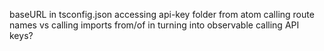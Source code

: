 baseURL in tsconfig.json
accessing api-key folder from atom
calling route names vs calling imports 
from/of in turning into observable
calling API keys?
